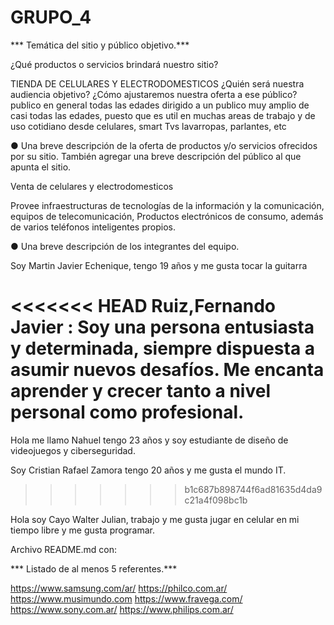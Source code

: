 # GRUPO_4
*** Temática del sitio y público objetivo.***

¿Qué productos o servicios brindará nuestro sitio? 

TIENDA DE CELULARES Y ELECTRODOMESTICOS
¿Quién será nuestra audiencia
objetivo? ¿Cómo ajustaremos nuestra oferta a ese público?
publico en general todas las edades
dirigido a un publico muy amplio de casi todas las edades, puesto que es util en muchas areas de trabajo y de uso cotidiano
desde celulares, smart Tvs lavarropas, parlantes, etc


● Una breve descripción de la oferta de productos y/o servicios ofrecidos por su
sitio. También agregar una breve descripción del público al que apunta el sitio.

Venta de celulares y electrodomesticos

Provee infraestructuras de tecnologías de la información y la comunicación, equipos de telecomunicación, 
Productos electrónicos de consumo, además de varios teléfonos inteligentes propios.


● Una breve descripción de los integrantes del equipo.

Soy Martin Javier Echenique, tengo 19 años y me gusta tocar la guitarra

<<<<<<< HEAD
Ruiz,Fernando Javier : Soy una persona entusiasta y determinada, siempre dispuesta a asumir nuevos desafíos. Me encanta aprender y crecer tanto a nivel personal como profesional.
=======
Hola me llamo Nahuel tengo 23 años y soy estudiante de diseño de videojuegos y ciberseguridad.

Soy Cristian Rafael Zamora tengo 20 años y me gusta el mundo IT. 
>>>>>>> b1c687b898744f6ad81635d4da9c21a4f098bc1b

Hola soy Cayo Walter Julian, trabajo y me gusta jugar en celular en mi tiempo libre y me gusta programar.

Archivo README.md con:

*** Listado de al menos 5 referentes.***

https://www.samsung.com/ar/
https://philco.com.ar/
https://www.musimundo.com
https://www.fravega.com/
https://www.sony.com.ar/
https://www.philips.com.ar/




